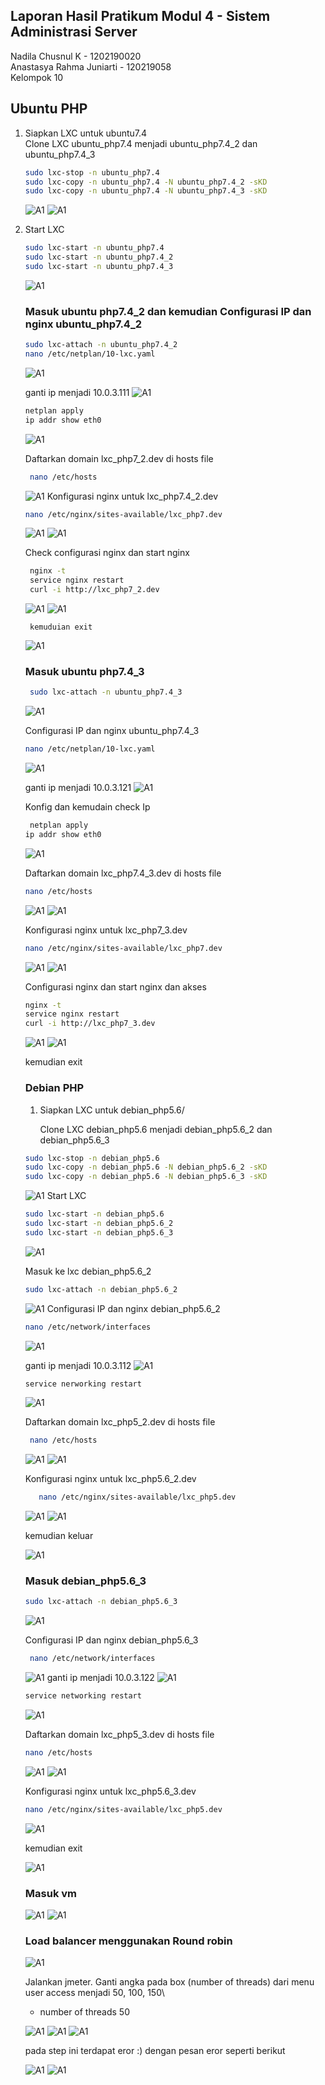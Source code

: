 ## Laporan Hasil Pratikum Modul 4  - Sistem Administrasi Server 

Nadila Chusnul K - 1202190020 \
Anastasya Rahma Juniarti - 120219058\
Kelompok 10 

## Ubuntu PHP 
1. Siapkan LXC untuk ubuntu7.4\
Clone LXC ubuntu_php7.4 menjadi ubuntu_php7.4_2 dan ubuntu_php7.4_3

    ```bash
    sudo lxc-stop -n ubuntu_php7.4
    sudo lxc-copy -n ubuntu_php7.4 -N ubuntu_php7.4_2 -sKD
    sudo lxc-copy -n ubuntu_php7.4 -N ubuntu_php7.4_3 -sKD
     ```
    ![A1](aset/G1.jpg)
    ![A1](aset/G2.jpg)

2. Start LXC
    ```bash
    sudo lxc-start -n ubuntu_php7.4
    sudo lxc-start -n ubuntu_php7.4_2
    sudo lxc-start -n ubuntu_php7.4_3
    ```
    ![A1](aset/G3.jpg)

    ### Masuk ubuntu php7.4_2 dan kemudian Configurasi IP dan nginx ubuntu_php7.4_2
    ```bash
    sudo lxc-attach -n ubuntu_php7.4_2
    nano /etc/netplan/10-lxc.yaml
    ```
    ![A1](aset/G4.jpg)

    ganti ip menjadi 10.0.3.111
        ![A1](aset/G5.jpg)

     ```bash
    netplan apply
    ip addr show eth0
    ```
    ![A1](aset/G6.jpg)

    Daftarkan domain lxc_php7_2.dev di hosts file
 
    ```bash
     nano /etc/hosts
     ```
    ![A1](aset/G8.jpg)
    Konfigurasi nginx untuk lxc_php7.4_2.dev
     ```bash
    nano /etc/nginx/sites-available/lxc_php7.dev
     ```
    ![A1](aset/G9.jpg)
    ![A1](aset/G10.jpg)

    Check configurasi nginx dan start nginx
    ```bash
     nginx -t
     service nginx restart
     curl -i http://lxc_php7_2.dev
     ```
    ![A1](aset/G11.jpg)
    ![A1](aset/G12.jpg)
    
        kemuduian exit 
    ![A1](aset/G13.jpg)

     ### Masuk ubuntu php7.4_3
    ```bash
     sudo lxc-attach -n ubuntu_php7.4_3
    ```
    ![A1](aset/G14.jpg)

    Configurasi IP dan nginx ubuntu_php7.4_3
      ```bash
     nano /etc/netplan/10-lxc.yaml
     ```
    ![A1](aset/G15.jpg)

    ganti ip menjadi 10.0.3.121
    ![A1](aset/G16.jpg)

    Konfig dan kemudain check Ip 
    ```bash
     netplan apply
    ip addr show eth0
     ```
    ![A1](aset/G17.jpg)

    Daftarkan domain lxc_php7.4_3.dev di hosts file
     ```bash
     nano /etc/hosts
     ```
    ![A1](aset/G18.jpg)
    ![A1](aset/G19.jpg)

    Konfigurasi nginx untuk lxc_php7_3.dev
     ```bash
    nano /etc/nginx/sites-available/lxc_php7.dev
     ```
    ![A1](aset/G20.jpg)
    ![A1](aset/G21.jpg)

    Configurasi nginx dan start nginx dan akses
    
     ```bash
    nginx -t
    service nginx restart
    curl -i http://lxc_php7_3.dev
    ```
    ![A1](aset/G22.jpg)
    ![A1](aset/G23.jpg)

    kemudian exit

    ### Debian PHP

    1. Siapkan LXC untuk debian_php5.6/

        Clone LXC debian_php5.6 menjadi debian_php5.6_2 dan debian_php5.6_3
    ```bash
    sudo lxc-stop -n debian_php5.6
    sudo lxc-copy -n debian_php5.6 -N debian_php5.6_2 -sKD
    sudo lxc-copy -n debian_php5.6 -N debian_php5.6_3 -sKD
     ```

    ![A1](aset/G24.jpg)
    Start LXC
    ```bash
    sudo lxc-start -n debian_php5.6
    sudo lxc-start -n debian_php5.6_2
    sudo lxc-start -n debian_php5.6_3
     ```
    ![A1](aset/G25.jpg)

    Masuk ke lxc debian_php5.6_2
    ```bash
    sudo lxc-attach -n debian_php5.6_2
     ```
    ![A1](aset/G26.jpg)
    Configurasi IP dan nginx debian_php5.6_2
      ```bash
     nano /etc/network/interfaces
     ```
     ![A1](aset/G27.jpg)

     ganti ip menjadi 10.0.3.112
    ![A1](aset/G28.jpg)

      ```bash
     service nerworking restart
     ```
    ![A1](aset/G29.jpg)

    Daftarkan domain lxc_php5_2.dev di hosts file
    ```bash
     nano /etc/hosts
     ```
   ![A1](aset/G30.jpg)
   ![A1](aset/G31.jpg)

    Konfigurasi nginx untuk lxc_php5.6_2.dev


     ```bash 
        nano /etc/nginx/sites-available/lxc_php5.dev
     ```
    ![A1](aset/G32.jpg)
    ![A1](aset/G33.jpg)

    kemudian keluar 

    ![A1](aset/G34.jpg)

    ### Masuk debian_php5.6_3
     ```bash
     sudo lxc-attach -n debian_php5.6_3
    ```
    ![A1](aset/G35.jpg)

    Configurasi IP dan nginx debian_php5.6_3
    ```bash
     nano /etc/network/interfaces
    ```
    ![A1](aset/G36.jpg)
    ganti ip menjadi 10.0.3.122
    ![A1](aset/G37.jpg)

     ```bash
     service networking restart
    ```
    ![A1](aset/G38.jpg)

    Daftarkan domain lxc_php5_3.dev di hosts file
    ```bash
    nano /etc/hosts
    ```
    ![A1](aset/G39.jpg)
    ![A1](aset/G40.jpg)

    Konfigurasi nginx untuk lxc_php5.6_3.dev
    ```bash
    nano /etc/nginx/sites-available/lxc_php5.dev
    ```
    ![A1](aset/G41.jpg)

    kemudian exit 

    ![A1](aset/G42.jpg)

    ### Masuk vm
    ![A1](aset/G43.jpg)
    ![A1](aset/G44.jpg)

    ### Load balancer menggunakan Round robin
    ![A1](aset/G45.jpg)

    Jalankan jmeter. Ganti angka pada box (number of threads) dari menu user access menjadi 50, 100, 150\
    - number of threads 50

    ![A1](aset/G46.jpg)
    ![A1](aset/G47.jpg)
    ![A1](aset/G48.jpg)

    pada step ini terdapat eror :) dengan pesan eror seperti berikut
    
    ![A1](aset/G49.jpg)
    ![A1](aset/G50.jpg)


